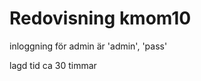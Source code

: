 ---
---
Redovisning kmom10
=========================

inloggning för admin är 'admin', 'pass'

lagd tid ca 30 timmar